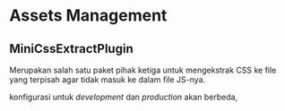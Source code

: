 <h1>Assets Management</h1>

<h2>MiniCssExtractPlugin</h2>

Merupakan salah satu paket pihak ketiga untuk mengekstrak CSS ke file yang terpisah agar tidak masuk ke dalam file JS-nya.

konfigurasi untuk _development_ dan _production_ akan berbeda,

